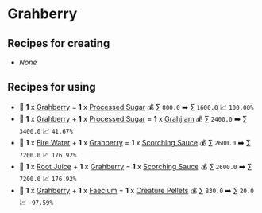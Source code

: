 # Grahberry

## Recipes for creating

* _None_


## Recipes for using

* 🍳 **1** x [Grahberry](<Grahberry.md>) = **1** x [Processed Sugar](<Processed Sugar.md>) 💰 ∑ `800.0` ➡️ ∑ `1600.0` 📈 `100.00%`
* 🍳 **1** x [Grahberry](<Grahberry.md>) + **1** x [Processed Sugar](<Processed Sugar.md>) = **1** x [Grahj'am](<Grahj'am.md>) 💰 ∑ `2400.0` ➡️ ∑ `3400.0` 📈 `41.67%`
* 🍳 **1** x [Fire Water](<Fire Water.md>) + **1** x [Grahberry](<Grahberry.md>) = **1** x [Scorching Sauce](<Scorching Sauce.md>) 💰 ∑ `2600.0` ➡️ ∑ `7200.0` 📈 `176.92%`
* 🍳 **1** x [Root Juice](<Root Juice.md>) + **1** x [Grahberry](<Grahberry.md>) = **1** x [Scorching Sauce](<Scorching Sauce.md>) 💰 ∑ `2600.0` ➡️ ∑ `7200.0` 📈 `176.92%`
* 🍳 **1** x [Grahberry](<Grahberry.md>) + **1** x [Faecium](<Faecium.md>) = **1** x [Creature Pellets](<Creature Pellets.md>) 💰 ∑ `830.0` ➡️ ∑ `20.0` 📈 `-97.59%`
